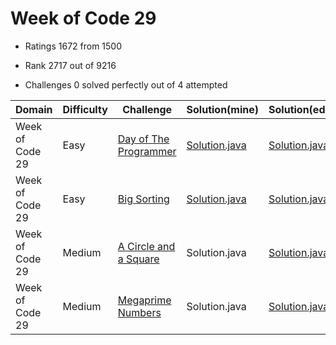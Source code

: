 # Week of Code 29

* Ratings
 1672 from 1500

* Rank
 2717 out of 9216

* Challenges
 0 solved perfectly out of 4 attempted


| Domain          | Difficulty | Challenge                                                                                         | Solution(mine) | Solution(editor) | Score |
| --------------- | ---------- | ------------------------------------------------------------------------------------------------- | -------------- | ---------------- | ----- |
| Week of Code 29 | Easy       | [Day of The Programmer](https://www.hackerrank.com/contests/w29/challenges/day-of-the-programmer) | [Solution.java](src/mine/dayoftheprogrammer/Solution.java) | [Solution.java](src/editor/dayoftheprogrammer/Solution.java?ts=4) | 7.80/10 |
| Week of Code 29 | Easy       | [Big Sorting](https://www.hackerrank.com/contests/w29/challenges/big-sorting)  | [Solution.java](src/mine/bigsorting/Solution.java) | [Solution.java](src/editor/bigsorting/Solution.java?ts=4) | 13.60/20 |
| Week of Code 29 | Medium     | [A Circle and a Square](https://www.hackerrank.com/contests/w29/challenges/a-circle-and-a-square) | Solution.java | [Solution.java](src/editor/circleandsquare/Solution.java?ts=4) | 0/30 |
| Week of Code 29 | Medium     | [Megaprime Numbers](https://www.hackerrank.com/contests/w29/challenges/megaprime-numbers)         | Solution.java | [Solution.java](src/editor/megaprimenumbers/Solution.java?ts=4) | 5/50 |
